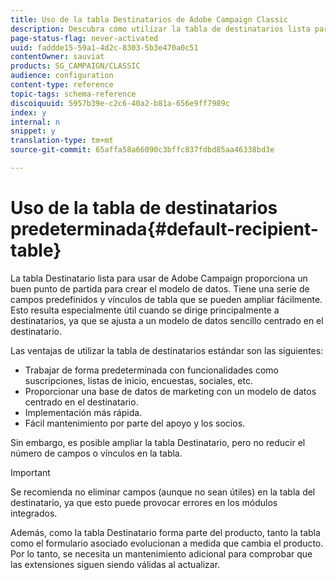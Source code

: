 ```yaml
---
title: Uso de la tabla Destinatarios de Adobe Campaign Classic
description: Descubra cómo utilizar la tabla de destinatarios lista para usar en Adobe Campaign Classic al diseñar su modelo de datos.
page-status-flag: never-activated
uuid: faddde15-59a1-4d2c-8303-5b3e470a0c51
contentOwner: sauviat
products: SG_CAMPAIGN/CLASSIC
audience: configuration
content-type: reference
topic-tags: schema-reference
discoiquuid: 5957b39e-c2c6-40a2-b81a-656e9ff7989c
index: y
internal: n
snippet: y
translation-type: tm+mt
source-git-commit: 65affa58a66090c3bffc837fdbd85aa46338bd3e

---
```



# Uso de la tabla de destinatarios predeterminada{#default-recipient-table}

La tabla Destinatario lista para usar de Adobe Campaign proporciona un buen punto de partida para crear el modelo de datos. Tiene una serie de campos predefinidos y vínculos de tabla que se pueden ampliar fácilmente. Esto resulta especialmente útil cuando se dirige principalmente a destinatarios, ya que se ajusta a un modelo de datos sencillo centrado en el destinatario.

Las ventajas de utilizar la tabla de destinatarios estándar son las siguientes:

* Trabajar de forma predeterminada con funcionalidades como suscripciones, listas de inicio, encuestas, sociales, etc.
* Proporcionar una base de datos de marketing con un modelo de datos centrado en el destinatario.
* Implementación más rápida.
* Fácil mantenimiento por parte del apoyo y los socios.

Sin embargo, es posible ampliar la tabla Destinatario, pero no reducir el número de campos o vínculos en la tabla.

>[!IMPORTANT]
>
>Se recomienda no eliminar campos (aunque no sean útiles) en la tabla del destinatario, ya que esto puede provocar errores en los módulos integrados.

Además, como la tabla Destinatario forma parte del producto, tanto la tabla como el formulario asociado evolucionan a medida que cambia el producto. Por lo tanto, se necesita un mantenimiento adicional para comprobar que las extensiones siguen siendo válidas al actualizar.
